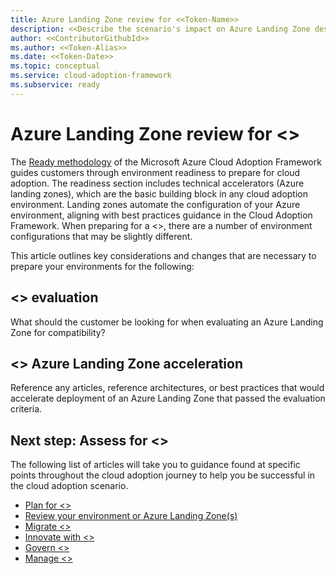 ```yaml
---
title: Azure Landing Zone review for <<Token-Name>>
description: <<Describe the scenario's impact on Azure Landing Zone design.>>
author: <<ContributorGithubId>>
ms.author: <<Token-Alias>>
ms.date: <<Token-Date>>
ms.topic: conceptual
ms.service: cloud-adoption-framework
ms.subservice: ready
---
```


# Azure Landing Zone review for <<Token-Name>>

The [Ready methodology](../../ready/index.md) of the Microsoft Azure Cloud Adoption Framework guides customers through environment readiness to prepare for cloud adoption. The readiness section includes technical accelerators (Azure landing zones), which are the basic building block in any cloud adoption environment. Landing zones automate the configuration of your Azure environment, aligning with best practices guidance in the Cloud Adoption Framework. When preparing for a <<Token-Name>>, there are a number of environment configurations that may be slightly different.

This article outlines key considerations and changes that are necessary to prepare your environments for the following:

## <<Token-Name>> evaluation

What should the customer be looking for when evaluating an Azure Landing Zone for compatibility?

## <<Token-Name>> Azure Landing Zone acceleration

Reference any articles, reference architectures, or best practices that would accelerate deployment of an Azure Landing Zone that passed the evaluation criteria.

## Next step: Assess for <<Token-Name>>

The following list of articles will take you to guidance found at specific points throughout the cloud adoption journey to help you be successful in the cloud adoption scenario.

- [Plan for <<Token-Name>>](./plan.md)
- [Review your environment or Azure Landing Zone(s)](./ready.md)
- [Migrate <<Token-Name>>](./migrate.md)
- [Innovate with <<Token-Name>>](./innovate.md)
- [Govern <<Token-Name>>](./govern.md)
- [Manage <<Token-Name>>](./manage.md)
